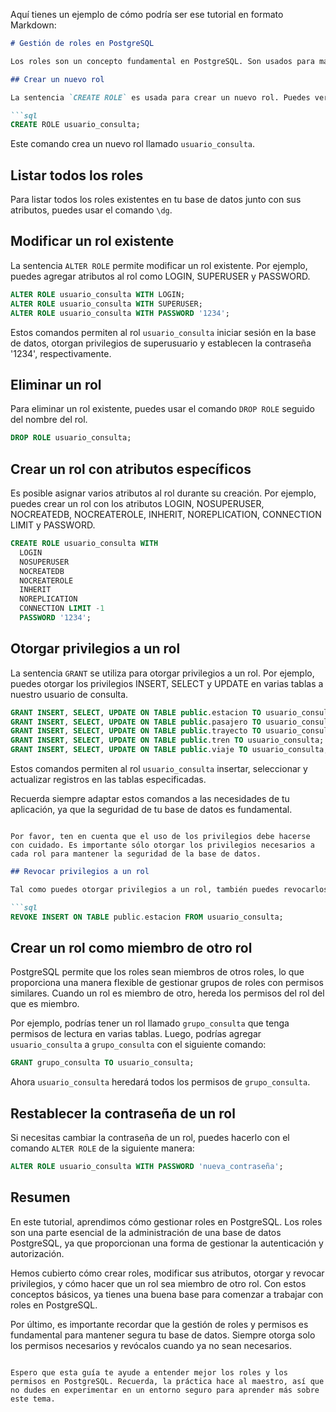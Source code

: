 Aquí tienes un ejemplo de cómo podría ser ese tutorial en formato Markdown:

```markdown
# Gestión de roles en PostgreSQL

Los roles son un concepto fundamental en PostgreSQL. Son usados para manejar la autenticación y autorización dentro de la base de datos.

## Crear un nuevo rol

La sentencia `CREATE ROLE` es usada para crear un nuevo rol. Puedes ver las funciones del comando usando `\h CREATE ROLE`.

```sql
CREATE ROLE usuario_consulta;
```

Este comando crea un nuevo rol llamado `usuario_consulta`.

## Listar todos los roles

Para listar todos los roles existentes en tu base de datos junto con sus atributos, puedes usar el comando `\dg`.

## Modificar un rol existente

La sentencia `ALTER ROLE` permite modificar un rol existente. Por ejemplo, puedes agregar atributos al rol como LOGIN, SUPERUSER y PASSWORD.

```sql
ALTER ROLE usuario_consulta WITH LOGIN;
ALTER ROLE usuario_consulta WITH SUPERUSER;
ALTER ROLE usuario_consulta WITH PASSWORD '1234';
```

Estos comandos permiten al rol `usuario_consulta` iniciar sesión en la base de datos, otorgan privilegios de superusuario y establecen la contraseña '1234', respectivamente.

## Eliminar un rol

Para eliminar un rol existente, puedes usar el comando `DROP ROLE` seguido del nombre del rol.

```sql
DROP ROLE usuario_consulta;
```

## Crear un rol con atributos específicos

Es posible asignar varios atributos al rol durante su creación. Por ejemplo, puedes crear un rol con los atributos LOGIN, NOSUPERUSER, NOCREATEDB, NOCREATEROLE, INHERIT, NOREPLICATION, CONNECTION LIMIT y PASSWORD.

```sql
CREATE ROLE usuario_consulta WITH
  LOGIN
  NOSUPERUSER
  NOCREATEDB
  NOCREATEROLE
  INHERIT
  NOREPLICATION
  CONNECTION LIMIT -1
  PASSWORD '1234';
```

## Otorgar privilegios a un rol

La sentencia `GRANT` se utiliza para otorgar privilegios a un rol. Por ejemplo, puedes otorgar los privilegios INSERT, SELECT y UPDATE en varias tablas a nuestro usuario de consulta.

```sql
GRANT INSERT, SELECT, UPDATE ON TABLE public.estacion TO usuario_consulta;
GRANT INSERT, SELECT, UPDATE ON TABLE public.pasajero TO usuario_consulta;
GRANT INSERT, SELECT, UPDATE ON TABLE public.trayecto TO usuario_consulta;
GRANT INSERT, SELECT, UPDATE ON TABLE public.tren TO usuario_consulta;
GRANT INSERT, SELECT, UPDATE ON TABLE public.viaje TO usuario_consulta;
```

Estos comandos permiten al rol `usuario_consulta` insertar, seleccionar y actualizar registros en las tablas especificadas.

Recuerda siempre adaptar estos comandos a las necesidades de tu aplicación, ya que la seguridad de tu base de datos es fundamental.

```

Por favor, ten en cuenta que el uso de los privilegios debe hacerse con cuidado. Es importante sólo otorgar los privilegios necesarios a cada rol para mantener la seguridad de la base de datos.
```


```markdown
## Revocar privilegios a un rol

Tal como puedes otorgar privilegios a un rol, también puedes revocarlos usando el comando `REVOKE`. Por ejemplo, si quisieras quitar al `usuario_consulta` el permiso para insertar registros en la tabla `estacion`, ejecutarías el siguiente comando:

```sql
REVOKE INSERT ON TABLE public.estacion FROM usuario_consulta;
```

## Crear un rol como miembro de otro rol

PostgreSQL permite que los roles sean miembros de otros roles, lo que proporciona una manera flexible de gestionar grupos de roles con permisos similares. Cuando un rol es miembro de otro, hereda los permisos del rol del que es miembro.

Por ejemplo, podrías tener un rol llamado `grupo_consulta` que tenga permisos de lectura en varias tablas. Luego, podrías agregar `usuario_consulta` a `grupo_consulta` con el siguiente comando:

```sql
GRANT grupo_consulta TO usuario_consulta;
```

Ahora `usuario_consulta` heredará todos los permisos de `grupo_consulta`.

## Restablecer la contraseña de un rol

Si necesitas cambiar la contraseña de un rol, puedes hacerlo con el comando `ALTER ROLE` de la siguiente manera:

```sql
ALTER ROLE usuario_consulta WITH PASSWORD 'nueva_contraseña';
```

## Resumen

En este tutorial, aprendimos cómo gestionar roles en PostgreSQL. Los roles son una parte esencial de la administración de una base de datos PostgreSQL, ya que proporcionan una forma de gestionar la autenticación y autorización.

Hemos cubierto cómo crear roles, modificar sus atributos, otorgar y revocar privilegios, y cómo hacer que un rol sea miembro de otro rol. Con estos conceptos básicos, ya tienes una buena base para comenzar a trabajar con roles en PostgreSQL.

Por último, es importante recordar que la gestión de roles y permisos es fundamental para mantener segura tu base de datos. Siempre otorga solo los permisos necesarios y revócalos cuando ya no sean necesarios.

```

Espero que esta guía te ayude a entender mejor los roles y los permisos en PostgreSQL. Recuerda, la práctica hace al maestro, así que no dudes en experimentar en un entorno seguro para aprender más sobre este tema.
```
